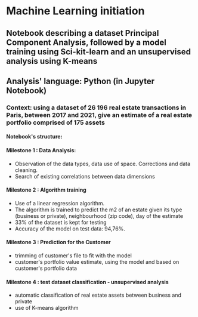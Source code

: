 # Machine Learning initiation

## Notebook describing a dataset Principal Component Analysis, followed by a model training using Sci-kit-learn and an unsupervised analysis using K-means

## Analysis' language: Python (in Jupyter Notebook)

### Context: using a dataset of 26 196 real estate transactions in Paris, between 2017 and 2021, give an estimate of a real estate portfolio comprised of 175 assets

#### Notebook's structure:

#### Milestone 1 : Data Analysis:

- Observation of the data types, data use of space. Corrections and data cleaning. 
- Search of existing correlations between data dimensions
  
#### Milestone 2 : Algorithm training

- Use of a linear regression algorithm.
- The algorithm is trained to predict the m2 of an estate given its type (business or private), neighbourhood (zip code), day of the estimate
- 33% of the dataset is kept for testing
- Accuracy of the model on test data: 94,76%.

#### Milestone 3 : Prediction for the Customer

- trimming of customer's file to fit with the model
- customer's portfolio value estimate, using the model and based on customer's portfolio data

#### Milestone 4 : test dataset classification - unsupervised analysis

- automatic classification of real estate assets between business and private
- use of K-means algorithm
